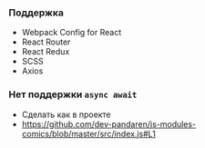 ### Поддержка
- Webpack Config for React
- React Router
- React Redux
- SCSS
- Axios

### Нет поддержки `async await`
- Сделать как в проекте
- https://github.com/dev-pandaren/js-modules-comics/blob/master/src/index.js#L1


